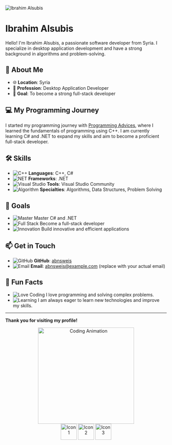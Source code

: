 ![Ibrahim Alsubis](https://your-image-url.com/your-animated-name.gif)

# Ibrahim Alsubis

Hello! I'm Ibrahim Alsubis, a passionate software developer from Syria. I specialize in desktop application development and have a strong background in algorithms and problem-solving.

## 🚀 About Me
- 🌐 **Location**: Syria
- 💼 **Profession**: Desktop Application Developer
- 🎯 **Goal**: To become a strong full-stack developer

## 💻 My Programming Journey
I started my programming journey with [Programming Advices](https://www.programmingadvices.com), where I learned the fundamentals of programming using C++. I am currently learning C# and .NET to expand my skills and aim to become a proficient full-stack developer.

## 🛠️ Skills
- ![C++](https://img.icons8.com/color/48/000000/c-plus-plus-logo.png) **Languages**: C++, C#
- ![NET](https://img.icons8.com/color/48/000000/net-framework.png) **Frameworks**: .NET
- ![Visual Studio](https://img.icons8.com/color/48/000000/visual-studio.png) **Tools**: Visual Studio Community
- ![Algorithm](https://img.icons8.com/color/48/000000/algorithm.png) **Specialties**: Algorithms, Data Structures, Problem Solving

## 🎯 Goals
- ![Master](https://img.icons8.com/color/48/000000/learning.png) Master C# and .NET
- ![Full Stack](https://img.icons8.com/color/48/000000/full-stack.png) Become a full-stack developer
- ![Innovation](https://img.icons8.com/color/48/000000/innovation.png) Build innovative and efficient applications

## 📫 Get in Touch
- ![GitHub](https://img.icons8.com/material-outlined/48/000000/github.png) **GitHub**: [abnsweis](https://github.com/abnsweis)
- ![Email](https://img.icons8.com/material-outlined/48/000000/email.png) **Email**: abnsweis@example.com (replace with your actual email)

## 🌟 Fun Facts
- ![Love Coding](https://img.icons8.com/emoji/48/000000/red-heart.png) I love programming and solving complex problems.
- ![Learning](https://img.icons8.com/emoji/48/000000/light-bulb.png) I am always eager to learn new technologies and improve my skills.



---

**Thank you for visiting my profile!**

<div align="center">
    <img src="https://your-image-url.com/another-animated-gif.gif" alt="Coding Animation" width="300">
</div>

<!-- Include some animated icons using emoji -->
<div align="center">
    <img src="https://your-icon-url.com/icon1.gif" alt="Icon 1" width="50" height="50">
    <img src="https://your-icon-url.com/icon2.gif" alt="Icon 2" width="50" height="50">
    <img src="https://your-icon-url.com/icon3.gif" alt="Icon 3" width="50" height="50">
</div>
